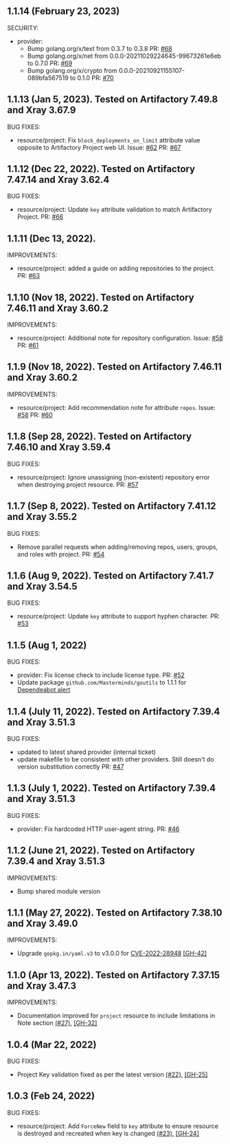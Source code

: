 ## 1.1.14 (February 23, 2023)

SECURITY:

* provider:
  * Bump golang.org/x/text from 0.3.7 to 0.3.8 PR: [#68](https://github.com/jfrog/terraform-provider-project/pull/68)
  * Bump golang.org/x/net from 0.0.0-20211029224645-99673261e6eb to 0.7.0 PR: [#69](https://github.com/jfrog/terraform-provider-project/pull/69)
  * Bump golang.org/x/crypto from 0.0.0-20210921155107-089bfa567519 to 0.1.0 PR: [#70](https://github.com/jfrog/terraform-provider-project/pull/70)

## 1.1.13 (Jan 5, 2023). Tested on Artifactory 7.49.8 and Xray 3.67.9

BUG FIXES:

* resource/project: Fix `block_deployments_on_limit` attribute value opposite to Artifactory Project web UI. Issue: [#62](https://github.com/jfrog/terraform-provider-project/issues/62) PR: [#67](https://github.com/jfrog/terraform-provider-project/pull/67)

## 1.1.12 (Dec 22, 2022). Tested on Artifactory 7.47.14 and Xray 3.62.4

BUG FIXES:

* resource/project: Update `key` attribute validation to match Artifactory Project. PR: [#66](https://github.com/jfrog/terraform-provider-project/pull/66)

## 1.1.11 (Dec 13, 2022).

IMPROVEMENTS:

* resource/project: added a guide on adding repositories to the project. PR: [#63](https://github.com/jfrog/terraform-provider-project/pull/63)

## 1.1.10 (Nov 18, 2022). Tested on Artifactory 7.46.11 and Xray 3.60.2

IMPROVEMENTS:

* resource/project: Additional note for repository configuration. Issue: [#58](https://github.com/jfrog/terraform-provider-project/issues/58) PR: [#61](https://github.com/jfrog/terraform-provider-project/pull/61)

## 1.1.9 (Nov 18, 2022). Tested on Artifactory 7.46.11 and Xray 3.60.2

IMPROVEMENTS:

* resource/project: Add recommendation note for attribute `repos`. Issue: [#58](https://github.com/jfrog/terraform-provider-project/issues/58) PR: [#60](https://github.com/jfrog/terraform-provider-project/pull/60)


## 1.1.8 (Sep 28, 2022). Tested on Artifactory 7.46.10 and Xray 3.59.4

BUG FIXES:

* resource/project: Ignore unassigning (non-existent) repository error when destroying project resource. PR: [#57](https://github.com/jfrog/terraform-provider-project/pull/57)

## 1.1.7 (Sep 8, 2022). Tested on Artifactory 7.41.12 and Xray 3.55.2

BUG FIXES:

* Remove parallel requests when adding/removing repos, users, groups, and roles with project. PR: [#54](https://github.com/jfrog/terraform-provider-project/pull/54)

## 1.1.6 (Aug 9, 2022). Tested on Artifactory 7.41.7 and Xray 3.54.5

BUG FIXES:

* resource/project: Update `key` attribute to support hyphen character. PR: [#53](https://github.com/jfrog/terraform-provider-project/pull/53)

## 1.1.5 (Aug 1, 2022)

BUG FIXES:

* provider: Fix license check to include license type. PR: [#52](https://github.com/jfrog/terraform-provider-project/pull/52)
* Update package `github.com/Masterminds/goutils` to 1.1.1 for [Dependeabot alert](https://github.com/jfrog/terraform-provider-project/security/dependabot/2)

## 1.1.4 (July 11, 2022). Tested on Artifactory 7.39.4 and Xray 3.51.3

BUG FIXES:

* updated to latest shared provider (internal ticket)
* update makefile to be consistent with other providers. Still doesn't do version substitution correctly PR: [#47](https://github.com/jfrog/terraform-provider-project/pull/47)

## 1.1.3 (July 1, 2022). Tested on Artifactory 7.39.4 and Xray 3.51.3

BUG FIXES:

* provider: Fix hardcoded HTTP user-agent string. PR: [#46](https://github.com/jfrog/terraform-provider-project/pull/46/)

## 1.1.2 (June 21, 2022). Tested on Artifactory 7.39.4 and Xray 3.51.3

IMPROVEMENTS:

* Bump shared module version

## 1.1.1 (May 27, 2022). Tested on Artifactory 7.38.10 and Xray 3.49.0

IMPROVEMENTS:

* Upgrade `gopkg.in/yaml.v3` to v3.0.0 for [CVE-2022-28948](https://nvd.nist.gov/vuln/detail/CVE-2022-28948) [[GH-42]](https://github.com/jfrog/terraform-provider-project/pull/42)

## 1.1.0 (Apr 13, 2022). Tested on Artifactory 7.37.15 and Xray 3.47.3

IMPROVEMENTS:

* Documentation improved for `project` resource to include limitations in Note section
[(#27)](https://github.com/jfrog/terraform-provider-project/issues/27),
[[GH-32]](https://github.com/jfrog/terraform-provider-project/pull/32)

## 1.0.4 (Mar 22, 2022)

BUG FIXES:

* Project Key validation fixed as per the latest version
[(#22)](https://github.com/jfrog/terraform-provider-project/issues/22),
[[GH-25]](https://github.com/jfrog/terraform-provider-project/pull/25)

## 1.0.3 (Feb 24, 2022)

BUG FIXES:

* resource/project: Add `ForceNew` field to `key` attribute to ensure resource is destroyed and recreated when key is changed
[(#23)](https://github.com/jfrog/terraform-provider-project/issues/23),
[[GH-24]](https://github.com/jfrog/terraform-provider-project/pull/24)
